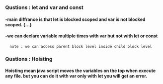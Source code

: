 ### Qustions : let and var and const
#### -main diffrance is that let is blocked scoped and var is not blocked scoped. {...}
####  -we can declare variable multiple times with var but not with let or const
      note : we can access parent block level inside child block level
###  Qustions : Hoisting    
#### Hoisting mean java script moves the variables on the top when execute any file. but you can do it with var only with let you will get an error. 
